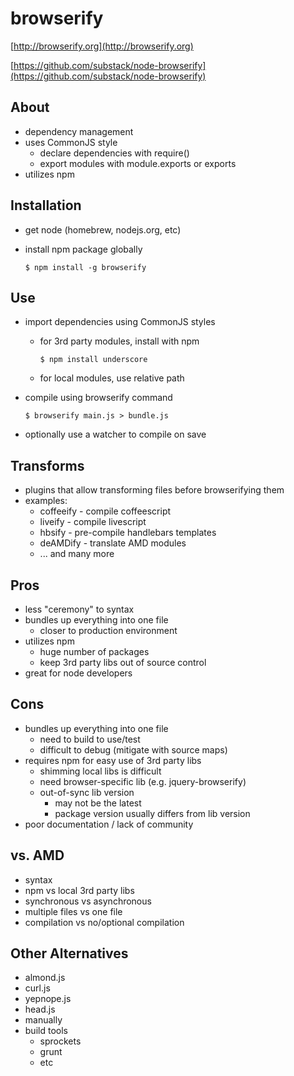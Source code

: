 
# browserify

[http://browserify.org](http://browserify.org)

[https://github.com/substack/node-browserify](https://github.com/substack/node-browserify)


## About

- dependency management
- uses CommonJS style
  * declare dependencies with require()
  * export modules with module.exports or exports
- utilizes npm


## Installation

- get node (homebrew, nodejs.org, etc)
- install npm package globally

  ```
  $ npm install -g browserify
  ```

## Use

- import dependencies using CommonJS styles

  * for 3rd party modules, install with npm

    ```
    $ npm install underscore
    ```

  * for local modules, use relative path

- compile using browserify command

  ```
  $ browserify main.js > bundle.js
  ```

- optionally use a watcher to compile on save


## Transforms

- plugins that allow transforming files before browserifying them
- examples:
  * coffeeify - compile coffeescript
  * liveify   - compile livescript
  * hbsify    - pre-compile handlebars templates
  * deAMDify  - translate AMD modules
  * ... and many more


## Pros

- less "ceremony" to syntax
- bundles up everything into one file
  * closer to production environment
- utilizes npm
  * huge number of packages
  * keep 3rd party libs out of source control
- great for node developers


## Cons

- bundles up everything into one file
  * need to build to use/test
  * difficult to debug (mitigate with source maps)
- requires npm for easy use of 3rd party libs
  * shimming local libs is difficult
  * need browser-specific lib (e.g. jquery-browserify)
  * out-of-sync lib version
    * may not be the latest
    * package version usually differs from lib version
- poor documentation / lack of community


## vs. AMD

- syntax
- npm vs local 3rd party libs
- synchronous vs asynchronous
- multiple files vs one file
- compilation vs no/optional compilation


## Other Alternatives

- almond.js
- curl.js
- yepnope.js
- head.js
- manually
- build tools
  * sprockets
  * grunt
  * etc
